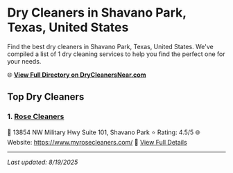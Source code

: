 # Dry Cleaners in Shavano Park, Texas, United States

Find the best dry cleaners in Shavano Park, Texas, United States. We've compiled a list of 1 dry cleaning services to help you find the perfect one for your needs.

🌐 **[View Full Directory on DryCleanersNear.com](https://drycleanersnear.com/city/US/Texas/Shavano%20Park)**

## Top Dry Cleaners

### 1. [Rose Cleaners](https://drycleanersnear.com/dryCleaner/689bf215010bf80bea4b0714/rose-cleaners)
📍 13854 NW Military Hwy Suite 101, Shavano Park
⭐ Rating: 4.5/5
🌐 Website: https://www.myrosecleaners.com/
🔗 [View Full Details](https://drycleanersnear.com/dryCleaner/689bf215010bf80bea4b0714/rose-cleaners)


---

*Last updated: 8/19/2025*
